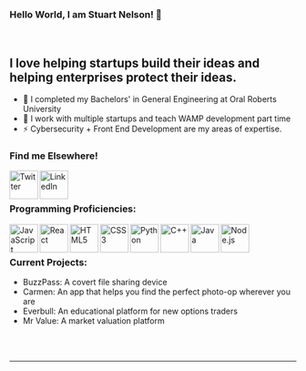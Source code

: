 ### Hello World, I am Stuart Nelson! 👋
<br/>

## I love helping startups build their ideas and helping enterprises protect their ideas.

- 🌱 I completed my Bachelors' in General Engineering at Oral Roberts University
- 🔭 I work with multiple startups and teach WAMP development part time
- ⚡ Cybersecurity + Front End Development are my areas of expertise.

### Find me Elsewhere!

[<img align="left" alt="Twitter" width="50px" src="https://img.icons8.com/ios/100/000000/twitter--v2.png"/>][twitter]
[<img align="left" alt="LinkedIn" width="50px" src="https://img.icons8.com/material-outlined/24/000000/linkedin--v2.png" />][linkedin]

<br /><br />

### Programming Proficiencies:
<!--
Order by most proficient!
-->
<img align="left" alt="JavaScript" width="50px" src="https://img.icons8.com/ios/50/000000/javascript--v1.png" />
<img align="left" alt="React" width="50px" src="https://img.icons8.com/ios-glyphs/30/000000/react.png" />
<img align="left" alt="HTML5" width="50px" src="https://img.icons8.com/ios/50/000000/html.png" />
<img align="left" alt="CSS3" width="50px" src="https://img.icons8.com/ios/50/000000/css.png" />
<img align="left" alt="Python" width="50px" src="https://img.icons8.com/ios/50/000000/python--v1.png" />
<img align="left" alt="C++" width="50px" src="https://img.icons8.com/ios/50/000000/c-plus-plus-logo.png" />
<img align="left" alt="Java" width="50px" src="https://img.icons8.com/ios/50/000000/java-coffee-cup-logo--v1.png" />
<img align="left" alt="Node.js" width="50px" src="https://img.icons8.com/windows/32/000000/node-js.png"/>

<br /><br />

### Current Projects:
- BuzzPass: A covert file sharing device
- Carmen: An app that helps you find the perfect photo-op wherever you are
- Everbull: An educational platform for new options traders
- Mr Value: A market valuation platform
<br />
<br />

---

<!--[website]:-->
[twitter]: https://twitter.com/thes_s_nelson
[linkedin]: https://www.linkedin.com/in/stuart-nelson/
